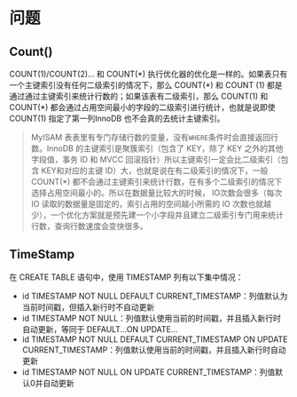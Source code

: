 # 问题

## Count()

COUNT(1)/COUNT(2)... 和 COUNT(\*) 执行优化器的优化是一样的。如果表只有一个主键索引没有任何二级索引的情况下，那么 COUNT(\*) 和 COUNT (1) 都是通过通过主键索引来统计行数的；如果该表有二级索引，那么 COUNT(1) 和 COUNT(\*) 都会通过占用空间最小的字段的二级索引进行统计，也就是说即使 COUNT(1) 指定了第一列InnoDB 也不会真的去统计主键索引。

> MyISAM 表表里有专门存储行数的变量，没有`WHERE`条件时会直接返回行数。InnoDB 的主键索引是聚簇索引（包含了 KEY，除了 KEY 之外的其他字段值，事务 ID 和 MVCC 回滚指针）所以主键索引一定会比二级索引（包含 KEY和对应的主键 ID）大，也就是说在有二级索引的情况下，一般 COUNT(*) 都不会通过主键索引来统计行数，在有多个二级索引的情况下选择占用空间最小的。所以在数据量比较大的时候， IO次数会很多（每次 IO 读取的数据量是固定的，索引占用的空间越小所需的 IO 次数也就越少），一个优化方案就是预先建一个小字段并且建立二级索引专门用来统计行数，查询行数速度会变快很多。

## TimeStamp

在 CREATE TABLE 语句中，使用 TIMESTAMP 列有以下集中情况：

- id TIMESTAMP NOT NULL DEFAULT CURRENT_TIMESTAMP：列值默认为当前时间戳，但插入新行时不自动更新
- id TIMESTAMP NOT NULL：列值默认使用当前的时间戳，并且插入新行时自动更新，等同于 DEFAULT...ON UPDATE...
- id TIMESTAMP NOT NULL DEFAULT CURRENT_TIMESTAMP ON UPDATE CURRENT_TIMESTAMP：列值默认使用当前的时间戳，并且插入新行时自动更新
- id TIMESTAMP NOT NULL ON UPDATE CURRENT_TIMESTAMP：列值默认0并自动更新
